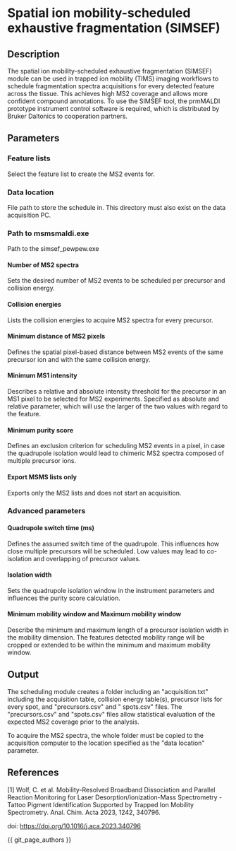 # Spatial ion mobility-scheduled exhaustive fragmentation (SIMSEF)

## Description

The spatial ion mobility-scheduled exhaustive fragmentation (SIMSEF) module can be used in trapped
ion mobility (TIMS) imaging workflows to schedule fragmentation spectra acquisitions for every
detected feature across the tissue. This achieves high MS2 coverage and allows more confident
compound annotations. To use the SIMSEF tool, the prmMALDI prototype instrument control software is
required, which is distributed by Bruker Daltonics to cooperation partners.

## Parameters

### Feature lists

Select the feature list to create the MS2 events for.

### Data location

File path to store the schedule in. This directory must also exist on the data acquisition PC.

### Path to msmsmaldi.exe

Path to the simsef_pewpew.exe

#### Number of MS2 spectra

Sets the desired number of MS2 events to be scheduled per precursor and collision energy.

#### Collision energies

Lists the collision energies to acquire MS2 spectra for every precursor.

#### Minimum distance of MS2 pixels

Defines the spatial pixel-based distance between MS2 events of the same precursor ion and with the
same collision energy.

#### Minimum MS1 intensity

Describes a relative and absolute intensity threshold for the precursor in an MS1 pixel to be
selected for MS2 experiments. Specified as absolute and relative parameter, which will use the
larger of the two values with regard to the feature.

#### Minimum purity score

Defines an exclusion criterion for scheduling MS2 events in a pixel, in case the quadrupole
isolation would lead to chimeric MS2 spectra composed of multiple precursor ions.

#### Export MSMS lists only

Exports only the MS2 lists and does not start an acquisition.

### Advanced parameters

#### Quadrupole switch time (ms)

Defines the assumed switch time of the quadrupole. This influences how close multiple precursors
will be scheduled. Low values may lead to co-isolation and overlapping of precursor values.

#### Isolation width

Sets the quadrupole isolation window in the instrument parameters and influences the purity score
calculation.

#### Minimum mobility window and Maximum mobility window

Describe the minimum and maximum length of a precursor isolation width in the mobility dimension.
The features detected mobility range will be cropped or extended to be within the minimum and
maximum mobility window.

## Output

The scheduling module creates a folder including an "acquisition.txt" including the acquisition
table, collision energy table(s), precursor lists for every spot, and "precursors.csv" and "
spots.csv" files. The "precursors.csv" and "spots.csv" files allow statistical evaluation of the
expected MS2 coverage prior to the analysis.

To acquire the MS2 spectra, the whole folder must be copied to the acquisition computer to the
location specified as the "data location" parameter.

## References

[1] Wolf, C. et al. Mobility-Resolved Broadband Dissociation and Parallel Reaction Monitoring for
Laser Desorption/ionization-Mass Spectrometry - Tattoo Pigment Identification Supported by Trapped
Ion Mobility Spectrometry. Anal. Chim. Acta 2023, 1242, 340796.
<!-- markdown-link-check-disable-next-line -->
doi: https://doi.org/10.1016/j.aca.2023.340796

{{ git_page_authors }}
